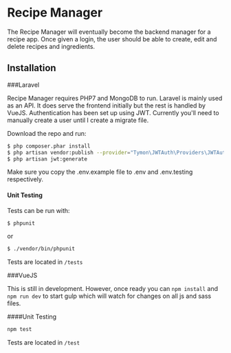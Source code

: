 # Recipe Manager

The Recipe Manager will eventually become the backend manager for a recipe app. Once given a login, the user should be able to create, edit and delete recipes and ingredients.

## Installation

###Laravel

Recipe Manager requires PHP7 and MongoDB to run. Laravel is mainly used as an API. It does serve the frontend initially but the rest is handled by VueJS. Authentication has been set up using JWT. Currently you'll need to manually create a user until I create a migrate file.

Download the repo and run:

```sh
$ php composer.phar install
$ php artisan vendor:publish --provider="Tymon\JWTAuth\Providers\JWTAuthServiceProvider"
$ php artisan jwt:generate
```
Make sure you copy the .env.example file to .env and .env.testing respectively.

#### Unit Testing

Tests can be run with:

```sh
$ phpunit
```

or

```sh
$ ./vendor/bin/phpunit
```

Tests are located in `/tests`

###VueJS

This is still in development. However, once ready you can `npm install` and `npm run dev` to start gulp which will watch for changes on all js and sass files.

####Unit Testing
```sh
npm test
```

Tests are located in `/test`